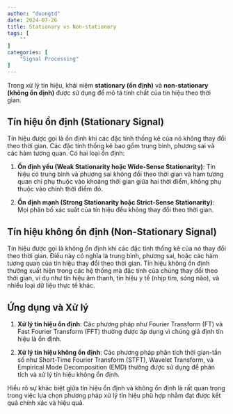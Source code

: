 ```yaml
---
author: "duongtd"
date: 2024-07-26
title: Stationary vs Non-stationary
tags: [
    ""
]
categories: [
    "Signal Processing"
]
---
```


Trong xử lý tín hiệu, khái niệm **stationary (ổn định)** và **non-stationary (không ổn định)** được sử dụng để mô tả tính chất của tín hiệu theo thời gian.

## Tín hiệu ổn định (Stationary Signal)
Tín hiệu được gọi là ổn định khi các đặc tính thống kê của nó không thay đổi theo thời gian. Các đặc tính thống kê bao gồm trung bình, phương sai và các hàm tương quan. Có hai loại ổn định:

1. **Ổn định yếu (Weak Stationarity hoặc Wide-Sense Stationarity)**: Tín hiệu có trung bình và phương sai không đổi theo thời gian và hàm tương quan chỉ phụ thuộc vào khoảng thời gian giữa hai thời điểm, không phụ thuộc vào chính thời điểm đó.
   
2. **Ổn định mạnh (Strong Stationarity hoặc Strict-Sense Stationarity)**: Mọi phân bố xác suất của tín hiệu đều không thay đổi theo thời gian.

## Tín hiệu không ổn định (Non-Stationary Signal)
Tín hiệu được gọi là không ổn định khi các đặc tính thống kê của nó thay đổi theo thời gian. Điều này có nghĩa là trung bình, phương sai, hoặc các hàm tương quan của tín hiệu thay đổi theo thời gian. Tín hiệu không ổn định thường xuất hiện trong các hệ thống mà đặc tính của chúng thay đổi theo thời gian, ví dụ như tín hiệu âm thanh, tín hiệu y tế (nhịp tim, sóng não), và nhiều loại dữ liệu thực tế khác.

## Ứng dụng và Xử lý
1. **Xử lý tín hiệu ổn định**: Các phương pháp như Fourier Transform (FT) và Fast Fourier Transform (FFT) thường được áp dụng vì chúng giả định tín hiệu là ổn định.
   
2. **Xử lý tín hiệu không ổn định**: Các phương pháp phân tích thời gian-tần số như Short-Time Fourier Transform (STFT), Wavelet Transform, và Empirical Mode Decomposition (EMD) thường được sử dụng để phân tích và xử lý tín hiệu không ổn định.

Hiểu rõ sự khác biệt giữa tín hiệu ổn định và không ổn định là rất quan trọng trong việc lựa chọn phương pháp xử lý tín hiệu phù hợp nhằm đạt được kết quả chính xác và hiệu quả.
